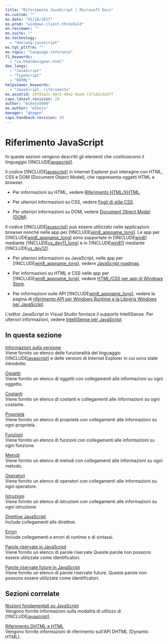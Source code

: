 ```yaml
---
title: "Riferimento JavaScript | Microsoft Docs"
ms.custom: ""
ms.date: "01/18/2017"
ms.prod: "windows-client-threshold"
ms.reviewer: ""
ms.suite: ""
ms.technology: 
  - "devlang-javascript"
ms.tgt_pltfrm: ""
ms.topic: "language-reference"
f1_keywords: 
  - "vs.htmldesigner.html"
dev_langs: 
  - "JavaScript"
  - "TypeScript"
  - "DHTML"
helpviewer_keywords: 
  - "JavaScript, riferimento"
ms.assetid: 29f83a2c-48c5-49e2-9ae0-7371d2cda2ff
caps.latest.revision: 28
author: "mikejo5000"
ms.author: "mikejo"
manager: "ghogen"
caps.handback.revision: 28
---
```

# Riferimento JavaScript
In queste sezioni vengono descritti gli elementi che costituiscono il linguaggio [!INCLUDE[javascript](../../javascript/includes/javascript-md.md)].  
  
 Il codice [!INCLUDE[javascript](../../javascript/includes/javascript-md.md)] in Internet Explorer può interagire con HTML, CSS e DOM \(Document Object Model\), che rappresenta oggetti HTML e browser.  
  
-   Per informazioni su HTML, vedere [Riferimento HTML\/XHTML](http://go.microsoft.com/fwlink/p/?LinkId=251007).  
  
-   Per ulteriori informazioni su CSS, vedere [Fogli di stile CSS](http://go.microsoft.com/fwlink/p/?LinkId=251008).  
  
-   Per ulteriori informazioni su DOM, vedere [Document Object Model \(DOM\)](http://go.microsoft.com/fwlink/p/?LinkId=251009).  
  
 Il codice [!INCLUDE[javascript](../../javascript/includes/javascript-md.md)] può essere utilizzato nelle applicazioni browser nonché nelle app per [!INCLUDE[win8_appname_long](../../javascript/includes/win8-appname-long-md.md)].  Le app per [!INCLUDE[win8_appname_long](../../javascript/includes/win8-appname-long-md.md)] sono supportate in [!INCLUDE[win8](../../javascript/includes/win8-md.md)] mediante [!INCLUDE[vs_dev11_long](../../javascript/includes/vs-dev11-long-md.md)] e in [!INCLUDE[win81](../../javascript/includes/win81-md.md)] mediante [!INCLUDE[vs_dev12](../../javascript/includes/vs-dev12-md.md)].  
  
-   Per ulteriori informazioni su JavaScript, nelle app per [!INCLUDE[win8_appname_long](../../javascript/includes/win8-appname-long-md.md)], vedere [JavaScript roadmap](http://msdn.microsoft.com/it-it/4f28182b-1e4b-4bbd-8ae9-dcc504de4341).  
  
-   Per informazioni su HTML e CSS nelle app per [!INCLUDE[win8_appname_long](../../javascript/includes/win8-appname-long-md.md)], vedere [HTML\/CSS per app di Windows Store](http://go.microsoft.com/fwlink/p/?LinkId=250939).  
  
-   Per informazioni sulle API [!INCLUDE[win8_appname_long](../../javascript/includes/win8-appname-long-md.md)], vedere la pagina di [riferimento API per Windows Runtime e la Libreria Windows per JavaScript](http://go.microsoft.com/fwlink/p/?LinkID=250938).  
  
 L'editor JavaScript in Visual Studio fornisce il supporto IntelliSense.  Per ulteriori informazioni, vedere [IntelliSense per JavaScript](~/ide/javascript-intellisense.md).  
  
## In questa sezione  
 [Informazioni sulla versione](../../javascript/reference/javascript-version-information.md)  
 Viene fornito un elenco delle funzionalità del linguaggio [!INCLUDE[javascript](../../javascript/includes/javascript-md.md)] e delle versioni di Internet Explorer in cui sono state introdotte.  
  
 [Oggetti](../../javascript/reference/javascript-objects.md)  
 Viene fornito un elenco di oggetti con collegamenti alle informazioni su ogni oggetto.  
  
 [Costanti](../../javascript/reference/javascript-constants.md)  
 Viene fornito un elenco di costanti e collegamenti alle informazioni su ogni costante.  
  
 [Proprietà](../../javascript/reference/javascript-properties.md)  
 Viene fornito un elenco di proprietà con collegamenti alle informazioni su ogni proprietà.  
  
 [Funzioni](../../javascript/reference/javascript-functions.md)  
 Viene fornito un elenco di funzioni con collegamenti alle informazioni su ogni funzione.  
  
 [Metodi](../../javascript/reference/javascript-methods.md)  
 Viene fornito un elenco di metodi con collegamenti alle informazioni su ogni metodo.  
  
 [Operatori](../../javascript/reference/javascript-operators.md)  
 Viene fornito un elenco di operatori con collegamenti alle informazioni su ogni operatore.  
  
 [Istruzioni](../../javascript/reference/javascript-statements.md)  
 Viene fornito un elenco di istruzioni con collegamenti alle informazioni su ogni istruzione.  
  
 [Direttive JavaScript](../../javascript/reference/javascript-directives.md)  
 Include collegamenti alle direttive.  
  
 [Errori](../../javascript/reference/javascript-errors.md)  
 Include collegamenti a errori di runtime e di sintassi.  
  
 [Parole riservate in JavaScript](../../javascript/reference/javascript-reserved-words.md)  
 Viene fornito un elenco di parole riservate  Queste parole non possono essere utilizzate come identificatori.  
  
 [Parole riservate future in JavaScript](../../javascript/reference/javascript-future-reserved-words.md)  
 Viene fornito un elenco di parole riservate future.  Queste parole non possono essere utilizzate come identificatori.  
  
## Sezioni correlate  
 [Nozioni fondamentali su JavaScript](../../javascript/javascript-fundamentals.md)  
 Vengono fornite informazioni sulla modalità di utilizzo di [!INCLUDE[javascript](../../javascript/includes/javascript-md.md)].  
  
 [Riferimento DHTML e HTML](http://go.microsoft.com/fwlink/?LinkId=148095)  
 Vengono fornite informazioni di riferimento sull'API DHTML \(Dynamic HTML\).